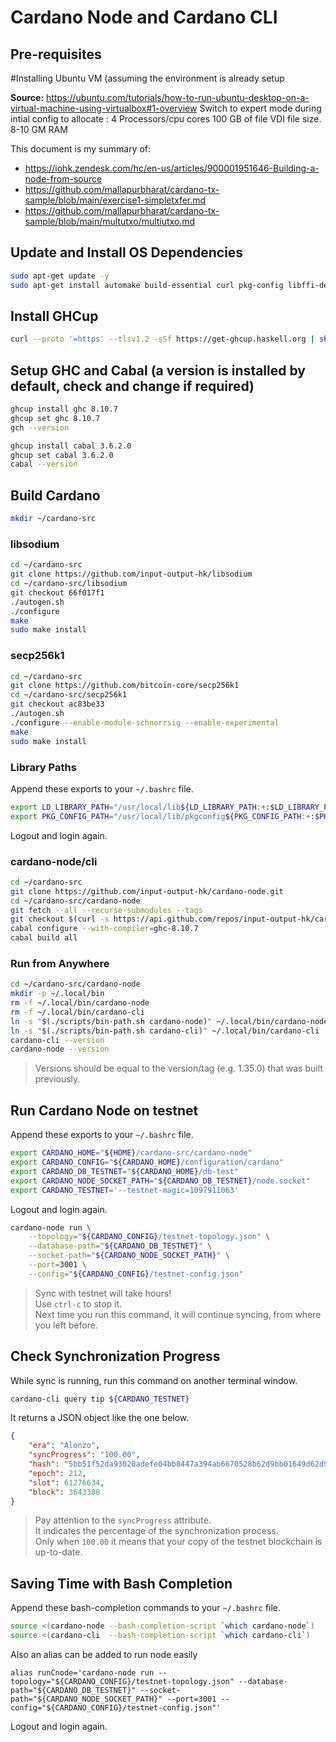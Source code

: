 # Cardano Node and Cardano CLI

## Pre-requisites

#Installing Ubuntu VM (assuming the environment is already setup

**Source:** https://ubuntu.com/tutorials/how-to-run-ubuntu-desktop-on-a-virtual-machine-using-virtualbox#1-overview
Switch to expert mode during intial config to allocate : 4 Processors/cpu cores
100 GB of file VDI file size.
8-10 GM RAM

This document is my summary of:  
- https://iohk.zendesk.com/hc/en-us/articles/900001951646-Building-a-node-from-source  
- https://github.com/mallapurbharat/cardano-tx-sample/blob/main/exercise1-simpletxfer.md  
- https://github.com/mallapurbharat/cardano-tx-sample/blob/main/multutxo/multiutxo.md  
## Update and Install OS Dependencies
```bash
sudo apt-get update -y
sudo apt-get install automake build-essential curl pkg-config libffi-dev libgmp-dev libssl-dev libtinfo-dev libsystemd-dev zlib1g-dev make g++ tmux git jq wget libncursesw5 libtool autoconf
```
## Install GHCup
```bash
curl --proto '=https' --tlsv1.2 -sSf https://get-ghcup.haskell.org | sh
```
## Setup GHC and Cabal (a version is installed by default, check and change if required)
```bash
ghcup install ghc 8.10.7
ghcup set ghc 8.10.7
gch --version
```
```bash
ghcup install cabal 3.6.2.0
ghcup set cabal 3.6.2.0
cabal --version
```
## Build Cardano
```bash
mkdir ~/cardano-src
```
### libsodium
```bash
cd ~/cardano-src
git clone https://github.com/input-output-hk/libsodium 
cd ~/cardano-src/libsodium 
git checkout 66f017f1 
./autogen.sh
./configure 
make 
sudo make install
```
### secp256k1
```bash
cd ~/cardano-src
git clone https://github.com/bitcoin-core/secp256k1
cd ~/cardano-src/secp256k1
git checkout ac83be33
./autogen.sh
./configure --enable-module-schnorrsig --enable-experimental
make
sudo make install
```
### Library Paths
Append these exports to your `~/.bashrc` file.  
```bash
export LD_LIBRARY_PATH="/usr/local/lib${LD_LIBRARY_PATH:+:$LD_LIBRARY_PATH}"
export PKG_CONFIG_PATH="/usr/local/lib/pkgconfig${PKG_CONFIG_PATH:+:$PKG_CONFIG_PATH}"
```
Logout and login again.  
### cardano-node/cli
```bash
cd ~/cardano-src
git clone https://github.com/input-output-hk/cardano-node.git
cd ~/cardano-src/cardano-node
git fetch --all --recurse-submodules --tags
git checkout $(curl -s https://api.github.com/repos/input-output-hk/cardano-node/releases/latest | jq -r .tag_name)
cabal configure --with-compiler=ghc-8.10.7
cabal build all
```
### Run from Anywhere
```bash
cd ~/cardano-src/cardano-node
mkdir -p ~/.local/bin
rm -f ~/.local/bin/cardano-node
rm -f ~/.local/bin/cardano-cli
ln -s "$(./scripts/bin-path.sh cardano-node)" ~/.local/bin/cardano-node
ln -s "$(./scripts/bin-path.sh cardano-cli)" ~/.local/bin/cardano-cli
cardano-cli --version
cardano-node --version
```
> Versions should be equal to the version/tag (e.g. 1.35.0) that was built previously.  
## Run Cardano Node on testnet
Append these exports to your `~/.bashrc` file.  
```bash
export CARDANO_HOME="${HOME}/cardano-src/cardano-node"
export CARDANO_CONFIG="${CARDANO_HOME}/configuration/cardano"
export CARDANO_DB_TESTNET="${CARDANO_HOME}/db-test"
export CARDANO_NODE_SOCKET_PATH="${CARDANO_DB_TESTNET}/node.socket"
export CARDANO_TESTNET='--testnet-magic=1097911063'
```
Logout and login again.  
```bash
cardano-node run \
    --topology="${CARDANO_CONFIG}/testnet-topology.json" \
    --database-path="${CARDANO_DB_TESTNET}" \
    --socket-path="${CARDANO_NODE_SOCKET_PATH}" \
    --port=3001 \
    --config="${CARDANO_CONFIG}/testnet-config.json"
```
> Sync with testnet will take hours!  
> Use `ctrl-c` to stop it.  
> Next time you run this command, it will continue syncing, from where you left before.  
## Check Synchronization Progress
While sync is running, run this command on another terminal window.  
```bash
cardano-cli query tip ${CARDANO_TESTNET}
```
It returns a JSON object like the one below. 
```json
{
    "era": "Alonzo", 
    "syncProgress": "100.00",
    "hash": "5bb51f52da93020adefe04bb8447a394ab6670528b62d9bb01649d62d9538da8",
    "epoch": 212,
    "slot": 61276634,
    "block": 3643388
}
```
> Pay attention to the `syncProgress` attribute.  
> It indicates the percentage of the synchronization process.  
> Only when `100.00` it means that your copy of the testnet blockchain is up-to-date.  
## Saving Time with Bash Completion
Append these bash-completion commands to your `~/.bashrc` file.  
```bash
source <(cardano-node --bash-completion-script `which cardano-node`)
source <(cardano-cli  --bash-completion-script `which cardano-cli`)
```
Also an alias can be added to run node easily
```
alias runCnode='cardano-node run --topology="${CARDANO_CONFIG}/testnet-topology.json" --database-path="${CARDANO_DB_TESTNET}" --socket-path="${CARDANO_NODE_SOCKET_PATH}" --port=3001 --config="${CARDANO_CONFIG}/testnet-config.json"'
```
Logout and login again.  
